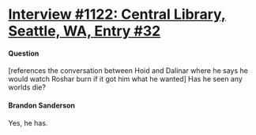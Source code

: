 # [Interview #1122: Central Library, Seattle, WA, Entry #32](https://www.theoryland.com/intvmain.php?i=1122#32)

#### Question

[references the conversation between Hoid and Dalinar where he says he would watch Roshar burn if it got him what he wanted] Has he seen any worlds die?

#### Brandon Sanderson

Yes, he has.

